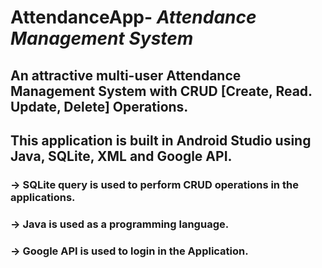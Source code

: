 # AttendanceApp- _Attendance Management System_
## An attractive multi-user Attendance Management System with CRUD  [Create, Read. Update, Delete] Operations.
## This application is built in Android Studio using Java, SQLite, XML and Google API.

### -> SQLite query is used to perform CRUD operations in the applications.

### -> Java is used as a programming language.

### -> Google API is used to login in the Application.

